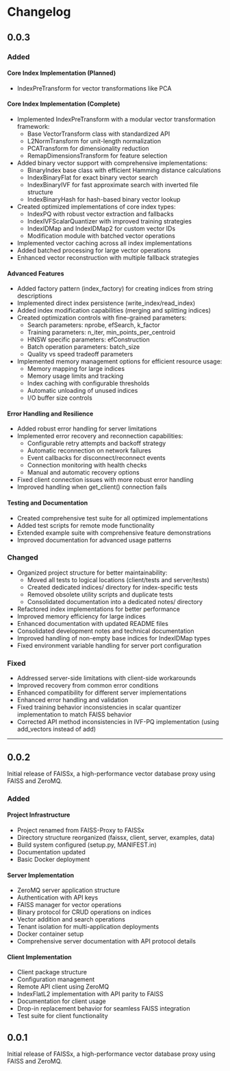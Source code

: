 # Changelog

## 0.0.3

### Added

#### Core Index Implementation (Planned)
- IndexPreTransform for vector transformations like PCA

#### Core Index Implementation (Complete)
- Implemented IndexPreTransform with a modular vector transformation framework:
  - Base VectorTransform class with standardized API
  - L2NormTransform for unit-length normalization
  - PCATransform for dimensionality reduction
  - RemapDimensionsTransform for feature selection
- Added binary vector support with comprehensive implementations:
  - BinaryIndex base class with efficient Hamming distance calculations
  - IndexBinaryFlat for exact binary vector search
  - IndexBinaryIVF for fast approximate search with inverted file structure
  - IndexBinaryHash for hash-based binary vector lookup
- Created optimized implementations of core index types:
  - IndexPQ with robust vector extraction and fallbacks
  - IndexIVFScalarQuantizer with improved training strategies
  - IndexIDMap and IndexIDMap2 for custom vector IDs
  - Modification module with batched vector operations
- Implemented vector caching across all index implementations
- Added batched processing for large vector operations
- Enhanced vector reconstruction with multiple fallback strategies

#### Advanced Features
- Added factory pattern (index_factory) for creating indices from string descriptions
- Implemented direct index persistence (write_index/read_index)
- Added index modification capabilities (merging and splitting indices)
- Created optimization controls with fine-grained parameters:
  - Search parameters: nprobe, efSearch, k_factor
  - Training parameters: n_iter, min_points_per_centroid
  - HNSW specific parameters: efConstruction
  - Batch operation parameters: batch_size
  - Quality vs speed tradeoff parameters
- Implemented memory management options for efficient resource usage:
  - Memory mapping for large indices
  - Memory usage limits and tracking
  - Index caching with configurable thresholds
  - Automatic unloading of unused indices
  - I/O buffer size controls

#### Error Handling and Resilience
- Added robust error handling for server limitations
- Implemented error recovery and reconnection capabilities:
  - Configurable retry attempts and backoff strategy
  - Automatic reconnection on network failures
  - Event callbacks for disconnect/reconnect events
  - Connection monitoring with health checks
  - Manual and automatic recovery options
- Fixed client connection issues with more robust error handling
- Improved handling when get_client() connection fails

#### Testing and Documentation
- Created comprehensive test suite for all optimized implementations
- Added test scripts for remote mode functionality
- Extended example suite with comprehensive feature demonstrations
- Improved documentation for advanced usage patterns

### Changed
- Organized project structure for better maintainability:
  - Moved all tests to logical locations (client/tests and server/tests)
  - Created dedicated indices/ directory for index-specific tests
  - Removed obsolete utility scripts and duplicate tests
  - Consolidated documentation into a dedicated notes/ directory
- Refactored index implementations for better performance
- Improved memory efficiency for large indices
- Enhanced documentation with updated README files
- Consolidated development notes and technical documentation
- Improved handling of non-empty base indices for IndexIDMap types
- Fixed environment variable handling for server port configuration

### Fixed
- Addressed server-side limitations with client-side workarounds
- Improved recovery from common error conditions
- Enhanced compatibility for different server implementations
- Enhanced error handling and validation
- Fixed training behavior inconsistencies in scalar quantizer implementation to match FAISS behavior
- Corrected API method inconsistencies in IVF-PQ implementation (using add_vectors instead of add)

---

## 0.0.2

Initial release of FAISSx, a high-performance vector database proxy using FAISS and ZeroMQ.

### Added

#### Project Infrastructure
- Project renamed from FAISS-Proxy to FAISSx
- Directory structure reorganized (faissx, client, server, examples, data)
- Build system configured (setup.py, MANIFEST.in)
- Documentation updated
- Basic Docker deployment

#### Server Implementation
- ZeroMQ server application structure
- Authentication with API keys
- FAISS manager for vector operations
- Binary protocol for CRUD operations on indices
- Vector addition and search operations
- Tenant isolation for multi-application deployments
- Docker container setup
- Comprehensive server documentation with API protocol details

#### Client Implementation
- Client package structure
- Configuration management
- Remote API client using ZeroMQ
- IndexFlatL2 implementation with API parity to FAISS
- Documentation for client usage
- Drop-in replacement behavior for seamless FAISS integration
- Test suite for client functionality


## 0.0.1

Initial release of FAISSx, a high-performance vector database proxy using FAISS and ZeroMQ.
